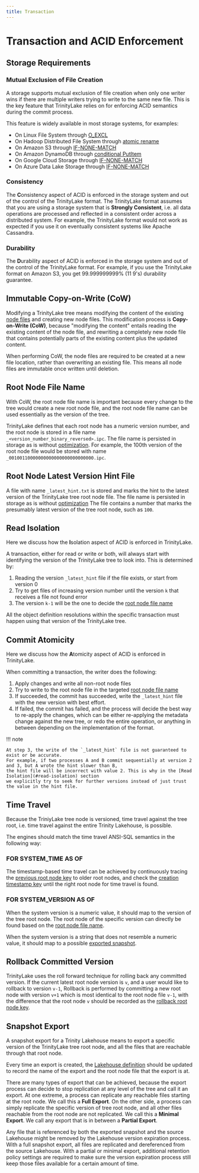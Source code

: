 ```yaml
---
title: Transaction
---
```


# Transaction and ACID Enforcement

## Storage Requirements

### Mutual Exclusion of File Creation

A storage supports mutual exclusion of file creation when only one writer wins if there are multiple writers
trying to write to the same new file.
This is the key feature that TrinityLake relies on for enforcing ACID semantics during the commit process.

This feature is widely available in most storage systems, for examples:

- On Linux File System through [O_EXCL](https://linux.die.net/man/2/open)
- On Hadoop Distributed File System through [atomic rename](https://hadoop.apache.org/docs/stable/hadoop-project-dist/hadoop-common/filesystem/filesystem.html#boolean_rename.28Path_src.2C_Path_d.29)
- On Amazon S3 through [IF-NONE-MATCH](https://docs.aws.amazon.com/AmazonS3/latest/API/API_PutObject.html#API_PutObject_RequestSyntax)
- On Amazon DynamoDB through [conditional PutItem](https://docs.aws.amazon.com/amazondynamodb/latest/APIReference/API_PutItem.html)
- On Google Cloud Storage through [IF-NONE-MATCH](https://cloud.google.com/storage/docs/xml-api/reference-headers#ifnonematch)
- On Azure Data Lake Storage through [IF-NONE-MATCH](https://learn.microsoft.com/en-us/rest/api/storageservices/specifying-conditional-headers-for-blob-service-operations)

### Consistency

The **C**onsistency aspect of ACID is enforced in the storage system and out of the control of the TrinityLake format.
The TrinityLake format assumes that you are using a storage system that is **Strongly Consistent**, i.e.
all data operations are processed and reflected in a consistent order across a distributed system.
For example, the TrinityLake format would not work as expected if you use it on eventually consistent systems like Apache Cassandra.

### Durability

The **D**urability aspect of ACID is enforced in the storage system and out of the control of the TrinityLake format.
For example, if you use the TrinityLake format on Amazon S3, you get 99.999999999% (11 9's) durability guarantee.

## Immutable Copy-on-Write (CoW)

Modifying a TrinityLake tree means modifying the content of the existing [node files](./storage.md) and creating new node files.
This modification process is **Copy-on-Write (CoW)**, 
because "modifying the content" entails reading the existing content of the node file,
and rewriting a completely new node file that contains potentially parts of the existing content plus the updated content.

When performing CoW, the node files are required to be created at a new file location, rather than overwriting an existing file.
This means all node files are immutable once written until deletion.

## Root Node File Name

With CoW, the root node file name is important because every change to the tree would create a new root node file,
and the root node file name can be used essentially as the version of the tree.

TrinityLake defines that each root node has a numeric version number, 
and the root node is stored in a file name `_<version_number_binary_reversed>.ipc`.
The file name is persisted in storage as is without [optimization](./location.md#optimized-file-name).
For example, the 100th version of the root node file would be stored with name `_00100110000000000000000000000000.ipc`.

## Root Node Latest Version Hint File

A file with name `_latest_hint.txt` is stored and marks the hint to the latest version of the TrinityLake tree root node file.
The file name is persisted in storage as is without [optimization](./location.md#optimized-file-name)
The file contains a number that marks the presumably latest version of the tree root node, such as `100`.

## Read Isolation

Here we discuss how the **I**solation aspect of ACID is enforced in TrinityLake.

A transaction, either for read or write or both, 
will always start with identifying the version of the TrinityLake tree to look into.
This is determined by:

1. Reading the version `_latest_hint` file if the file exists, or start from version 0
2. Try to get files of increasing version number until the version `k` that receives a file not found error
3. The version `k-1` will be the one to decide the [root node file name](#root-node-file-name)

All the object definition resolutions within the specific transaction must happen using that version of the TrinityLake tree.

## Commit Atomicity

Here we discuss how the **A**tomicity aspect of ACID is enforced in TrinityLake.

When committing a transaction, the writer does the following:

1. Apply changes and write all non-root node files
2. Try to write to the root node file in the targeted [root node file name](#root-node-file-name)
3. If succeeded, the commit has succeeded, write the `_latest_hint` file with the new version with best effort.
4. If failed, the commit has failed, and the process will decide the best way to re-apply the changes, which can be 
   either re-applying the metadata change against the new tree, or redo the entire operation, or anything in between
   depending on the implementation of the format.

!!! note

    At step 3, the write of the `_latest_hint` file is not guaranteed to exist or be accurate.
    For example, if two processes A and B commit sequentially at version 2 and 3, but A wrote the hint slower than B, 
    the hint file will be incorrect with value 2. This is why in the [Read Isolation](#read-isolation) section 
    we explicitly try to seek for further versions instead of just trust the value in the hint file.

## Time Travel

Because the TriniyLake tree node is versioned, time travel against the tree root, 
i.e. time travel against the entire Trinity Lakehouse, is possible.

The engines should match the time travel ANSI-SQL semantics in the following way:

### FOR SYSTEM_TIME AS OF

The timestamp-based time travel can be achieved by continuously tracing the [previous root node key](./key-encoding.md#previous-root-node-key) 
to older root nodes, and check the [creation timestamp key](./key-encoding.md#creation-timestamp-key) until the right root
node for time travel is found.

### FOR SYSTEM_VERSION AS OF

When the system version is a numeric value, it should map to the version of the tree root node.
The root node of the specific version can directly be found based on the [root node file name](#root-node-file-name).

When the system version is a string that does not resemble a numeric value, it should map to a possible [exported snapshot](#snapshot-export).

## Rollback Committed Version

TrinityLake uses the roll forward technique for rolling back any committed version.
If the current latest root node version is `v`, and a user would like to rollback to version `v-1`,
Rollback is performed by committing a new root node with version `v+1` which is most identical to the root node file `v-1`,
with the difference that the root node `v` should be recorded as the [rollback root node key](./key-encoding.md#rollback-root-node-key).

## Snapshot Export

A snapshot export for a Trinity Lakehouse means to export a specific version of the TrinityLake tree root node,
and all the files that are reachable through that root node.

Every time an export is created, the [Lakehouse definition](./lakehouse.md) should be updated to record the name of the export
and the root node file that the export is at.

There are many types of export that can be achieved, because the export process can decide to stop replication
at any level of the tree and call it an export.
At one extreme, a process can replicate any reachable files starting at the root node. We call this a **Full Export**.
On the other side, a process can simply replicate the specific version of tree root node, 
and all other files reachable from the root node are not replicated. We call this a **Minimal Export**.
We call any export that is in between a **Partial Export**.

Any file that is referenced by both the exported snapshot and the source Lakehouse might be removed by the 
Lakehouse version expiration process.
With a full snapshot export, all files are replicated and dereferenced from the source Lakehouse.
With a partial or minimal export, additional retention policy settings are required to make sure the
version expiration process still keep those files available for a certain amount of time.
